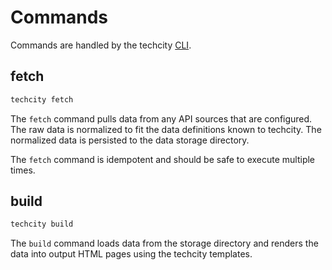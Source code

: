 # Commands

Commands are handled by the techcity [CLI](cli.md).

## fetch

```bash
techcity fetch
```

The `fetch` command pulls data from any API sources that are configured.
The raw data is normalized to fit the data definitions known to techcity.
The normalized data is persisted to the data storage directory.

The `fetch` command is idempotent and should be safe to execute multiple times.

## build

```bash
techcity build
```

The `build` command loads data from the storage directory
and renders the data into output HTML pages using the techcity templates.

